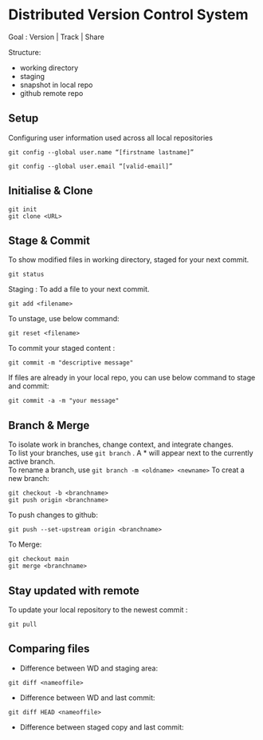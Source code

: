 # Distributed Version Control System
Goal :  Version | Track | Share

Structure:
* working directory
* staging
* snapshot in local repo
* github remote repo
## Setup
Configuring user information used across all local repositories
```
git config --global user.name “[firstname lastname]”
```
```
git config --global user.email “[valid-email]”
```
## Initialise & Clone
```
git init
git clone <URL>
```
## Stage & Commit
To show modified files in working directory, staged for your next commit.
```
git status
```
Staging : To add a file to your next commit.
```
git add <filename>
```
To unstage, use below command: 
```
git reset <filename>
```
To commit your staged content :
```
git commit -m "descriptive message"
```
If files are already in your local repo, you can use below command to stage and commit:
```
git commit -a -m "your message"
```
## Branch & Merge
To isolate work in branches, change context, and integrate changes.  
To list your branches, use `git branch` . A * will appear next to the currently active branch.  
To rename a branch, use `git branch -m <oldname> <newname>`
To creat a new branch:
```
git checkout -b <branchname>
git push origin <branchname>

```
To push changes to github: 
```
git push --set-upstream origin <branchname>
```

To Merge:
```
git checkout main
git merge <branchname>
```
## Stay updated with remote
To update your local repository to the newest commit :  
```
git pull
```
## Comparing files
* Difference between WD and staging area: 
```
git diff <nameoffile>
```
* Difference between WD and last commit:
```
git diff HEAD <nameoffile>
```
* Difference between staged copy and last commit:

